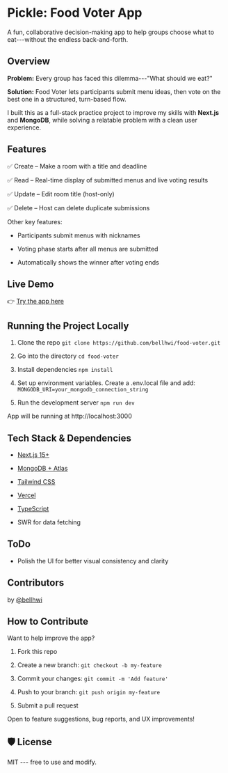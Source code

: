 # Pickle: Food Voter App

A fun, collaborative decision-making app to help groups choose what to eat---without the endless back-and-forth.

## Overview

**Problem:** Every group has faced this dilemma---"What should we eat?"

**Solution:** Food Voter lets participants submit menu ideas, then vote on the best one in a structured, turn-based flow.

I built this as a full-stack practice project to improve my skills with **Next.js** and **MongoDB**, while solving a relatable problem with a clean user experience.

## Features

✅ Create – Make a room with a title and deadline

✅ Read – Real-time display of submitted menus and live voting results

✅ Update – Edit room title (host-only)

✅ Delete – Host can delete duplicate submissions

Other key features:

- Participants submit menus with nicknames

- Voting phase starts after all menus are submitted

- Automatically shows the winner after voting ends

## Live Demo

👉 [Try the app here](https://food-voter-swart.vercel.app/)

## Running the Project Locally

1. Clone the repo
   `git clone https://github.com/bellhwi/food-voter.git`

2. Go into the directory
   `cd food-voter`

3. Install dependencies
   `npm install`

4. Set up environment variables. Create a .env.local file and add:
   `MONGODB_URI=your_mongodb_connection_string`

5. Run the development server
   `npm run dev`

App will be running at http://localhost:3000

## Tech Stack & Dependencies

- [Next.js 15+](https://nextjs.org/)

- [MongoDB + Atlas](https://www.mongodb.com/)

- [Tailwind CSS](https://tailwindcss.com/)

- [Vercel](https://vercel.com/)

- [TypeScript](https://www.typescriptlang.org/)

- SWR for data fetching

## ToDo

- Polish the UI for better visual consistency and clarity

## Contributors

by [@bellhwi](https://github.com/bellhwi)

## How to Contribute

Want to help improve the app?

1.  Fork this repo

2.  Create a new branch: `git checkout -b my-feature`

3.  Commit your changes: `git commit -m 'Add feature'`

4.  Push to your branch: `git push origin my-feature`

5.  Submit a pull request

Open to feature suggestions, bug reports, and UX improvements!

## 🛡️ License

MIT --- free to use and modify.
